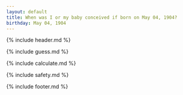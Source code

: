 ```yaml
---
layout: default
title: When was I or my baby conceived if born on May 04, 1904?
birthday: May 04, 1904
---
```


{% include header.md %}

{% include guess.md %}

{% include calculate.md %}

{% include safety.md %}

{% include footer.md %}



